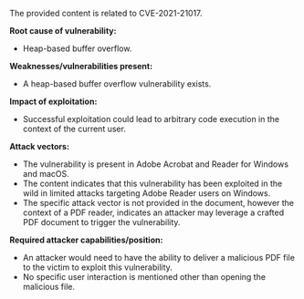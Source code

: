 The provided content is related to CVE-2021-21017.

**Root cause of vulnerability:**
- Heap-based buffer overflow.

**Weaknesses/vulnerabilities present:**
- A heap-based buffer overflow vulnerability exists.

**Impact of exploitation:**
- Successful exploitation could lead to arbitrary code execution in the context of the current user.

**Attack vectors:**
- The vulnerability is present in Adobe Acrobat and Reader for Windows and macOS.
- The content indicates that this vulnerability has been exploited in the wild in limited attacks targeting Adobe Reader users on Windows.
- The specific attack vector is not provided in the document, however the context of a PDF reader, indicates an attacker may leverage a crafted PDF document to trigger the vulnerability.

**Required attacker capabilities/position:**
- An attacker would need to have the ability to deliver a malicious PDF file to the victim to exploit this vulnerability.
- No specific user interaction is mentioned other than opening the malicious file.